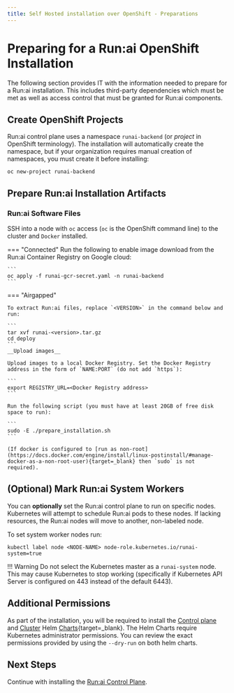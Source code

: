 ```yaml
---
title: Self Hosted installation over OpenShift - Preparations
---
```

# Preparing for a Run:ai OpenShift Installation

The following section provides IT with the information needed to prepare for a Run:ai installation. This includes third-party dependencies which must be met as well as access control that must be granted for Run:ai components. 


## Create OpenShift Projects

Run:ai control plane uses a namespace `runai-backend` (or _project_ in OpenShift terminology). The installation will automatically create the namespace, but if your organization requires manual creation of namespaces, you must create it before installing:

```
oc new-project runai-backend
```


## Prepare Run:ai Installation Artifacts

### Run:ai Software Files

SSH into a node with `oc` access (`oc` is the OpenShift command line) to the cluster and `Docker` installed.


=== "Connected"
    Run the following to enable image download from the Run:ai Container Registry on Google cloud:

    ```
    oc apply -f runai-gcr-secret.yaml -n runai-backend
    ```

=== "Airgapped" 

    To extract Run:ai files, replace `<VERSION>` in the command below and run: 

    ```
    tar xvf runai-<version>.tar.gz
    cd deploy
    ```
    __Upload images__

    Upload images to a local Docker Registry. Set the Docker Registry address in the form of `NAME:PORT` (do not add `https`):

    ```
    export REGISTRY_URL=<Docker Registry address>
    ```

    Run the following script (you must have at least 20GB of free disk space to run): 

    ```  
    sudo -E ./prepare_installation.sh
    ```

    (If docker is configured to [run as non-root](https://docs.docker.com/engine/install/linux-postinstall/#manage-docker-as-a-non-root-user){target=_blank} then `sudo` is not required).

## (Optional) Mark Run:ai System Workers

You can __optionally__ set the Run:ai control plane to run on specific nodes. Kubernetes will attempt to schedule Run:ai pods to these nodes. If lacking resources, the Run:ai nodes will move to another, non-labeled node.  

To set system worker nodes run:

```
kubectl label node <NODE-NAME> node-role.kubernetes.io/runai-system=true
```
 
!!! Warning
    Do not select the Kubernetes master as a `runai-system` node. This may cause Kubernetes to stop working (specifically if Kubernetes API Server is configured on 443 instead of the default 6443).

## Additional Permissions

As part of the installation, you will be required to install the [Control plane](backend.md) and [Cluster](cluster.md) Helm [Charts](https://helm.sh/){target=_blank}. The Helm Charts require Kubernetes administrator permissions. You can review the exact permissions provided by using the `--dry-run` on both helm charts. 

## Next Steps

Continue with installing the [Run:ai Control Plane](backend.md).
